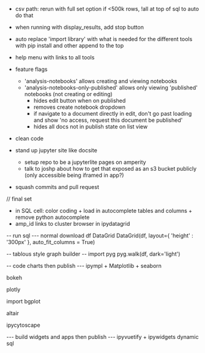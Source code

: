 
- csv path: rerun with full set option if <500k rows, !all at top of sql to auto do that
- when running with display_results, add stop button


- auto replace 'import library' with what is needed for the different tools with pip install and other append to the top
- help menu with links to all tools


- feature flags 
    - 'analysis-notebooks' allows creating and viewing notebooks
    - 'analysis-notebooks-only-published' allows only viewing 'published' notebooks (not creating or editing) 
        - hides edit button when on published 
        - removes create notebook dropdown
        - if navigate to a document directly in edit, don't go past loading and show 'no access, request this document be published'
        - hides all docs not in publish state on list view
- clean code
- stand up jupyter site like docsite 
    - setup repo to be a jupyterlite pages on amperity
    - talk to joshp about how to get that exposed as an s3 bucket publicly (only accessible being iframed in app?)
- squash commits and pull request



// final set
- in SQL cell: color coding + load in autocomplete tables and columns + remove python autocomplete
- amp_id links to cluster browser in ipydatagrid





-- run sql ---
normal 
download
df
DataGrid
DataGrid(df, layout={ 'height' : '300px' }, auto_fit_columns = True) 

-- tablous style graph builder --
import pyg
pyg.walk(df, dark='light')


-- code charts then publish ---
ipympl + Matplotlib + seaborn

bokeh

plotly

import bgplot

altair

ipycytoscape


--- build widgets and apps then publish ---
ipyvuetify + ipywidgets
dynamic sql



